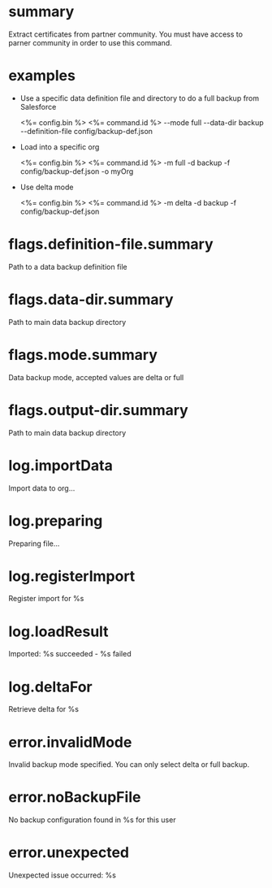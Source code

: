 # summary

Extract certificates from partner community. You must have access to parner community in order to use this command.

# examples

- Use a specific data definition file and directory to do a full backup from Salesforce
  
  <%= config.bin %> <%= command.id %> --mode full --data-dir backup --definition-file config/backup-def.json

- Load into a specific org
  
  <%= config.bin %> <%= command.id %> -m full -d backup -f config/backup-def.json -o myOrg

- Use delta mode 
  
  <%= config.bin %> <%= command.id %> -m delta -d backup -f config/backup-def.json

# flags.definition-file.summary

Path to a data backup definition file

# flags.data-dir.summary

Path to main data backup directory

# flags.mode.summary

Data backup mode, accepted values are delta or full

# flags.output-dir.summary

Path to main data backup directory

# log.importData

Import data to org...

# log.preparing

Preparing file...

# log.registerImport

Register import for %s

# log.loadResult

Imported: %s succeeded - %s failed

# log.deltaFor

Retrieve delta for %s

# error.invalidMode

Invalid backup mode specified. You can only select delta or full backup.

# error.noBackupFile

No backup configuration found in %s for this user

# error.unexpected

Unexpected issue occurred: %s
